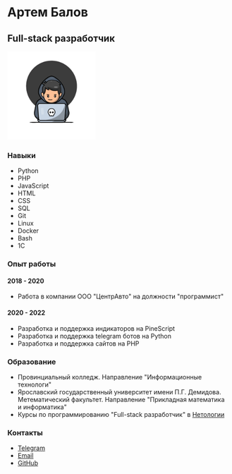 # Артем Балов

## Full-stack разработчик

<img src="hacker-thinking-about-code.gif" width="200" height="200"/>

### Навыки
* Python
* PHP
* JavaScript
* HTML
* CSS
* SQL
* Git
* Linux
* Docker
* Bash
* 1C

### Опыт работы
#### 2018 - 2020
* Работа в компании ООО "ЦентрАвто" на должности "программист"
#### 2020 - 2022
* Разработка и поддержка индикаторов на PineScript
* Разработка и поддержка telegram ботов на Python
* Разработка и поддержка сайтов на PHP

### Образование
* Провинциальный колледж. Направление "Информационные технологи"
* Ярославский государственный университет имени П.Г. Демидова. Метематический факультет. Направление "Прикладная математика и информатика"
* Курсы по программированию "Full-stack разработчик" в [Нетологии](https://netology.ru/)

### Контакты
* [Telegram](https://t.me/какойтотелеграм)
* [Email](mailto:moyemail@mail.ru)
* [GitHub](https://github.com/antonhusky)